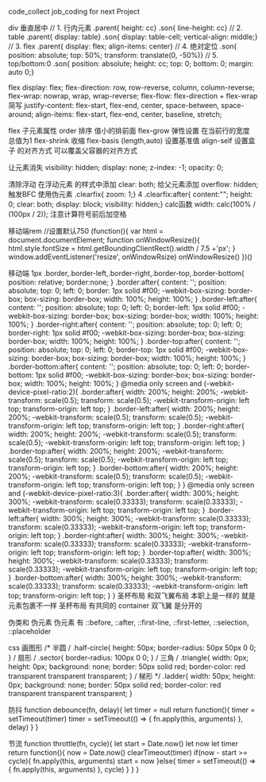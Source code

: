 code_collect
job_coding for next Project

div 垂直居中
// 1. 行内元素 .parent{ height: cc} .son{ line-height: cc}
// 2. table .parent{ display: table} .son{ display: table-cell; vertical-align: middle;} // 3. flex .parent{ display: flex; align-items: center} // 4. 绝对定位 .son{ position: absolute; top: 50%; transform: translate(0, -50%)} // 5. top/bottom:0 .son{ position: absolute; height: cc; top: 0; bottom: 0; margin: auto 0;}

flex
display: flex; flex-direction: row, row-reverse, column, column-reverse; flex-wrap: nowrap, wrap, wrap-reverse; flex-flow: flex-direction + flex-wrap 简写 justify-content: flex-start, flex-end, center, space-between, space-around; align-items: flex-start, flex-end, center, baseline, stretch;

flex 子元素属性
order 排序 值小的排前面 flex-grow 弹性设置 在当前行的宽度 总值为1 flex-shrink 收缩 flex-basis (length,auto) 设置基准值 align-self 设置盒子 的对齐方式 可以覆盖父容器的对齐方式

让元素消失
visibility: hidden; display: none; z-index: -1; opacity: 0;

清除浮动
在浮动元素 的样式中添加 clear: both;
给父元素添加 overflow: hidden; 触发BFC
使用伪元素 .clearfix{ zoom: 1;} 4 .clearfix:after{ content:""; height: 0; clear: both; display: block; visibility: hidden;}
calc函数
width: calc(100% / (100px / 2)); 注意计算符号前后加空格

移动端rem //设置默认750
(function(){ var html = document.documentElement; function onWindowResize(){ html.style.fontSize = html.getBoundingClientRect().width / 7.5 +'px';
} window.addEventListener('resize', onWindowRsize) onWindowResize() })()

移动端 1px
            .border,.border-left,.border-right,.border-top,.border-bottom{
                position: relative;
                border:none;
            }
            .border:after{
                content: '';
                position: absolute;
                top: 0;
                left: 0;
                border: 1px solid #f00;
                -webkit-box-sizing: border-box;
                box-sizing: border-box;
                width: 100%;
                height: 100%;
            }
            .border-left:after{
                content: '';
                position: absolute;
                top: 0;
                left: 0;
                border-left: 1px solid #f00;
                -webkit-box-sizing: border-box;
                box-sizing: border-box;
                width: 100%;
                height: 100%;
            }
            .border-right:after{
                content: '';
                position: absolute;
                top: 0;
                left: 0;
                border-right: 1px solid #f00;
                -webkit-box-sizing: border-box;
                box-sizing: border-box;
                width: 100%;
                height: 100%;
            }
            .border-top:after{
                content: '';
                position: absolute;
                top: 0;
                left: 0;
                border-top: 1px solid #f00;
                -webkit-box-sizing: border-box;
                box-sizing: border-box;
                width: 100%;
                height: 100%;
            }
            .border-bottom:after{
                content: '';
                position: absolute;
                top: 0;
                left: 0;
                border-bottom: 1px solid #f00;
                -webkit-box-sizing: border-box;
                box-sizing: border-box;
                width: 100%;
                height: 100%;
            }
            @media only screen and (-webkit-device-pixel-ratio:2){
                .border:after{
                    width: 200%;
                    height: 200%;
                    -webkit-transform: scale(0.5);
                    transform: scale(0.5);
                    -webkit-transform-origin: left top;
                    transform-origin: left top;
                }
                .border-left:after{
                    width: 200%;
                    height: 200%;
                    -webkit-transform: scale(0.5);
                    transform: scale(0.5);
                    -webkit-transform-origin: left top;
                    transform-origin: left top;
                }
                .border-right:after{
                    width: 200%;
                    height: 200%;
                    -webkit-transform: scale(0.5);
                    transform: scale(0.5);
                    -webkit-transform-origin: left top;
                    transform-origin: left top;
                }
                .border-top:after{
                    width: 200%;
                    height: 200%;
                    -webkit-transform: scale(0.5);
                    transform: scale(0.5);
                    -webkit-transform-origin: left top;
                    transform-origin: left top;
                }
                .border-bottom:after{
                    width: 200%;
                    height: 200%;
                    -webkit-transform: scale(0.5);
                    transform: scale(0.5);
                    -webkit-transform-origin: left top;
                    transform-origin: left top;
                }
            }
            @media only screen and (-webkit-device-pixel-ratio:3){
                .border:after{
                    width: 300%;
                    height: 300%;
                    -webkit-transform: scale(0.33333);
                    transform: scale(0.33333);
                    -webkit-transform-origin: left top;
                    transform-origin: left top;
                }
                .border-left:after{
                    width: 300%;
                    height: 300%;
                    -webkit-transform: scale(0.33333);
                    transform: scale(0.33333);
                    -webkit-transform-origin: left top;
                    transform-origin: left top;
                }
                .border-right:after{
                    width: 300%;
                    height: 300%;
                    -webkit-transform: scale(0.33333);
                    transform: scale(0.33333);
                    -webkit-transform-origin: left top;
                    transform-origin: left top;
                }
                .border-top:after{
                    width: 300%;
                    height: 300%;
                    -webkit-transform: scale(0.33333);
                    transform: scale(0.33333);
                    -webkit-transform-origin: left top;
                    transform-origin: left top;
                }
                .border-bottom:after{
                    width: 300%;
                    height: 300%;
                    -webkit-transform: scale(0.33333);
                    transform: scale(0.33333);
                    -webkit-transform-origin: left top;
                    transform-origin: left top;
                }
            }
圣杯布局 和双飞翼布局 本职上是一样的 就是元素包裹不一样
圣杯布局 有共同的 container 双飞翼 是分开的

伪类和 伪元素
伪元素 有 ::before, ::after, ::first-line, ::first-letter, ::selection, ::placeholder

css 画图形
/* 半圆 / .half-circle{ height: 50px; border-radius: 50px 50px 0 0; } / 扇形 / .sector{ border-radius: 100px 0 0; } / 三角 / .triangle{ width: 0px; height: 0px; background: none; border: 50px solid red; border-color: red transparent transparent transparent; } / 梯形 */ .ladder{ width: 50px; height: 0px; background: none; border: 50px solid red; border-color: red transparent transparent transparent; }

防抖
function debounce(fn, delay){ let timer = null return function(){ timer = setTimeout(timer) timer = setTimeout(() => { fn.apply(this, arguments) }, delay) } }

节流
function throttle(fn, cycle){ let start = Date.now() let now let timer return function(){ now = Date.now() clearTimeout(timer) if(now - start >= cycle){ fn.apply(this, arguments) start = now }else{ timer = setTimeout(() => { fn.apply(this, arguments) }, cycle) } } }
